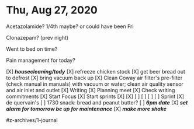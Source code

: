 # Thu, Aug 27, 2020


Acetazolamide? 1/4th maybe? or could have been Fri

Clonazepam?
(prev night)

Went to bed on time? 

Pain management for today?


[X] ***housecleaning/tody***
[X] refreeze chicken stock
[X] get beer bread out to defrost
[X] bring vacuum back up
[X] Clean Coway air filter's pre-filter (check manual in manuals) with vacuum or water; clean air quality sensor and air inlet and outlet
[X] Writing
	[X] Planning meet
	[X] Check writing commitments
	[X] Start Focus
	[X] Start sprints
	[X] [X] [ ] [ ] [ ] [ ] Sprint
	[X] de quervain's
[ ] 1730 snack: bread and peanut butter?
[ ] ***6pm date***
[X] ***set alarm for tomorrow be up for maintenance***
[X] ***make more shake***


#z-archives/1-journal